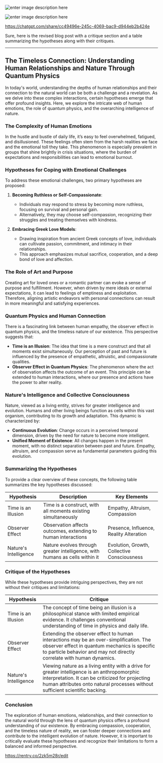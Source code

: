 ![enter image description here](https://i.sstatic.net/JqKoY32C.jpg)

![enter image description here](https://i.sstatic.net/kZeG2fFb.jpg)

https://chatgpt.com/share/cc49496e-245c-4069-bac9-d944eb2b424e


Sure, here is the revised blog post with a critique section and a table summarizing the hypotheses along with their critiques.

---

## The Timeless Connection: Understanding Human Relationships and Nature Through Quantum Physics

In today's world, understanding the depths of human relationships and their connection to the natural world can be both a challenge and a revelation. As we delve into these complex interactions, certain hypotheses emerge that offer profound insights. Here, we explore the intricate web of human emotions, the role of quantum physics, and the overarching intelligence of nature.

### The Complexity of Human Emotions

In the hustle and bustle of daily life, it’s easy to feel overwhelmed, fatigued, and disillusioned. These feelings often stem from the harsh realities we face and the emotional toll they take. This phenomenon is especially prevalent in groups that shine brightly in crisis situations, where the burden of expectations and responsibilities can lead to emotional burnout.

### Hypotheses for Coping with Emotional Challenges

To address these emotional challenges, two primary hypotheses are proposed:

1. **Becoming Ruthless or Self-Compassionate**: 
   - Individuals may respond to stress by becoming more ruthless, focusing on survival and personal gain.
   - Alternatively, they may choose self-compassion, recognizing their struggles and treating themselves with kindness.

2. **Embracing Greek Love Models**:
   - Drawing inspiration from ancient Greek concepts of love, individuals can cultivate passion, commitment, and intimacy in their relationships.
   - This approach emphasizes mutual sacrifice, cooperation, and a deep bond of love and affection.

### The Role of Art and Purpose

Creating art for loved ones or a romantic partner can evoke a sense of purpose and fulfillment. However, when driven by mere ideals or external expectations, it can lead to feelings of emptiness and exploitation. Therefore, aligning artistic endeavors with personal connections can result in more meaningful and satisfying experiences.

### Quantum Physics and Human Connection

There is a fascinating link between human empathy, the observer effect in quantum physics, and the timeless nature of our existence. This perspective suggests that:

- **Time is an Illusion**: The idea that time is a mere construct and that all moments exist simultaneously. Our perception of past and future is influenced by the presence of empathetic, altruistic, and compassionate qualities.
- **Observer Effect in Quantum Physics**: The phenomenon where the act of observation affects the outcome of an event. This principle can be extended to human interactions, where our presence and actions have the power to alter reality.

### Nature's Intelligence and Collective Consciousness

Nature, viewed as a living entity, strives for greater intelligence and evolution. Humans and other living beings function as cells within this vast organism, contributing to its growth and adaptation. This dynamic is characterized by:

- **Continuous Evolution**: Change occurs in a perceived temporal dimension, driven by the need for nature to become more intelligent.
- **Unified Moment of Existence**: All changes happen in the present moment, with no distinct separation between past and future. Empathy, altruism, and compassion serve as fundamental parameters guiding this evolution.

### Summarizing the Hypotheses

To provide a clear overview of these concepts, the following table summarizes the key hypotheses discussed:

| Hypothesis | Description | Key Elements |
|------------|-------------|--------------|
| Time is an Illusion | Time is a construct, with all moments existing simultaneously | Empathy, Altruism, Compassion |
| Observer Effect | Observation affects outcomes, extending to human interactions | Presence, Influence, Reality Alteration |
| Nature's Intelligence | Nature evolves through greater intelligence, with humans as cells within it | Evolution, Growth, Collective Consciousness |

### Critique of the Hypotheses

While these hypotheses provide intriguing perspectives, they are not without their critiques and limitations:

| Hypothesis | Critique |
|------------|----------|
| Time is an Illusion | The concept of time being an illusion is a philosophical stance with limited empirical evidence. It challenges conventional understanding of time in physics and daily life. |
| Observer Effect | Extending the observer effect to human interactions may be an over-simplification. The observer effect in quantum mechanics is specific to particle behavior and may not directly correlate with human dynamics. |
| Nature's Intelligence | Viewing nature as a living entity with a drive for greater intelligence is an anthropomorphic interpretation. It can be criticized for projecting human attributes onto natural processes without sufficient scientific backing. |

### Conclusion

The exploration of human emotions, relationships, and their connection to the natural world through the lens of quantum physics offers a profound understanding of our existence. By embracing compassion, cooperation, and the timeless nature of reality, we can foster deeper connections and contribute to the intelligent evolution of nature. However, it is important to critically evaluate these hypotheses and recognize their limitations to form a balanced and informed perspective.


https://rentry.co/2zk5m28r/edit

